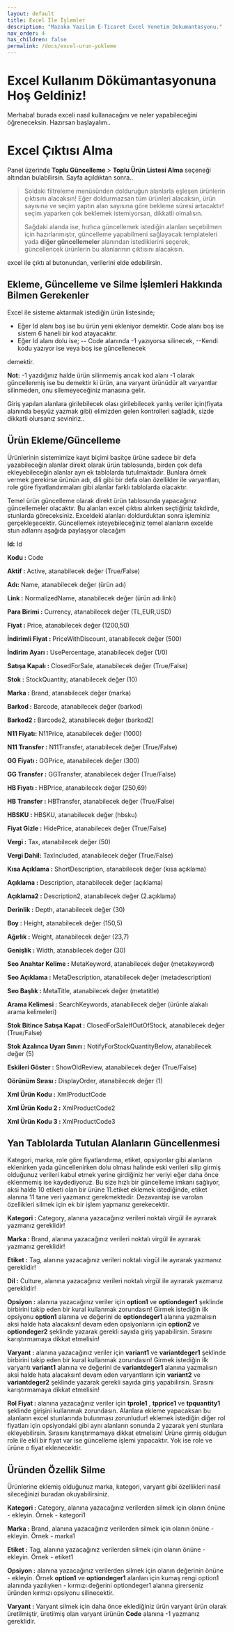 ```yaml
---
layout: default
title: Excel İle İşlemler
description: "Mazaka Yazilim E-Ticaret Excel Yonetim Dokumantasyonu."
nav_order: 4
has_children: false
permalink: /docs/excel-urun-yukleme
---
```


# Excel Kullanım Dökümantasyonuna Hoş Geldiniz!

Merhaba! burada exceli nasıl kullanacağını ve neler yapabileceğini öğreneceksin. Hazırsan başlayalım..

# Excel Çıktısı Alma

Panel üzerinde  **Toplu Güncelleme** > **Toplu Ürün Listesi Alma** seçeneği altından bulabilirsin. Sayfa açıldıktan sonra..
>Soldaki filtreleme menüsünden dolduruğun alanlarla eşleşen ürünlerin çıktısını alacaksın! Eğer doldurmazsan tüm ürünleri alacaksın, ürün sayısına ve seçim yaptın alan sayısına göre bekleme süresi artacaktır! seçim yaparken çok beklemek istemiyorsan, dikkatli olmalısın. 
>
>Sağdaki alanda ise, hızlıca güncellemek istediğin alanları seçebilmen için hazırlanmıştır, güncelleme yapabilmeni sağlayacak templateleri yada **diğer güncellemeler** alanından istediklerini seçerek, güncellencek ürünlerin bu alanlarının çıktısını alacaksın.

excel ile çıktı al butonundan, verilerini elde edebilirsin.

## Ekleme, Güncelleme ve Silme İşlemleri Hakkında Bilmen Gerekenler
Excel ile sisteme aktarmak istediğin ürün listesinde;
- Eğer Id alanı boş ise bu ürün yeni ekleniyor demektir. Code alanı boş ise sistem 6 haneli bir kod atayacaktır.
- Eğer Id alanı dolu ise;
-- Code alanında -1 yazıyorsa silinecek,
--Kendi kodu yazıyor ise veya boş ise güncellenecek

demektir.  

**Not:** -1 yazdığınız halde ürün silinmemiş ancak kod alanı -1 olarak güncellenmiş ise bu demektir ki ürün, ana varyant ürünüdür alt varyantlar silinmeden, onu silemeyeceğiniz manasına gelir.

Giriş yapılan alanlara girilebilecek olası girilebilecek yanlış veriler için(fiyata alanında beşyüz yazmak gibi) elimizden gelen kontrolleri sağladık, sizde dikkatli olursanız seviniriz..

## Ürün Ekleme/Güncelleme

Ürünlerinin sistemimize kayıt biçimi basitçe ürüne sadece bir defa yazabileceğin alanlar direkt olarak ürün tablosunda, birden çok defa ekleyebileceğin alanlar ayrı ek tablolarda tutulmaktadır. Bunlara örnek vermek gerekirse ürünün adı, dili gibi bir defa olan özellikler ile varyantları, role göre fiyatlandırmaları gibi alanlar farklı tablolarda olacaktır.


Temel ürün güncelleme olarak direkt ürün tablosunda yapacağınız güncellemeler olacaktır. Bu alanları excel çıktısı alırken seçtiğiniz takdirde, stunlarda göreceksiniz. Exceldeki alanları doldurduktan sonra işleminiz gerçekleşecektir. Güncellemek isteyebileceğiniz temel alanların excelde stun adlarını aşağıda paylaşıyor olacağım

**Id:** Id

**Kodu :** Code 

**Aktif :** Active, atanabilecek değer (True/False) 

**Adı:** Name, atanabilecek değer (ürün adı)

**Link :** NormalizedName, atanabilecek değer (ürün adı linki)

**Para Birimi :** Currency, atanabilecek değer (TL,EUR,USD)

**Fiyat :** Price, atanabilecek değer (1200,50)

**İndirimli Fiyat :** PriceWithDiscount, atanabilecek değer (500)

**İndirim Ayarı :** UsePercentage, atanabilecek değer (1/0)

**Satışa Kapalı :** ClosedForSale, atanabilecek değer (True/False)

**Stok :** StockQuantity, atanabilecek değer (10)

**Marka :** Brand, atanabilecek değer (marka)

**Barkod :** Barcode, atanabilecek değer (barkod)

**Barkod2 :** Barcode2, atanabilecek değer (barkod2)

**N11 Fiyatı:** N11Price, atanabilecek değer (1000)

**N11 Transfer :** N11Transfer, atanabilecek değer (True/False)

**GG Fiyatı :** GGPrice, atanabilecek değer (300)

**GG Transfer :** GGTransfer, atanabilecek değer (True/False)

**HB Fiyatı :** HBPrice, atanabilecek değer (250,69)

**HB Transfer :** HBTransfer, atanabilecek değer (True/False)

**HBSKU :** HBSKU, atanabilecek değer (hbsku)

**Fiyat Gizle :** HidePrice, atanabilecek değer (True/False)

**Vergi :** Tax, atanabilecek değer (50)

**Vergi Dahil:** TaxIncluded, atanabilecek değer (True/False)

**Kısa Açıklama :** ShortDescription, atanabilecek değer (kısa açıklama)

**Açıklama :** Description, atanabilecek değer (açıklama)

**Açıklama2 :** Description2, atanabilecek değer (2.açıklama)

**Derinlik :** Depth, atanabilecek değer (30)

**Boy :** Height, atanabilecek değer (150,5)

**Ağırlık :** Weight, atanabilecek değer (23,7)

**Genişlik :** Width, atanabilecek değer (30)

**Seo Anahtar Kelime :** MetaKeyword, atanabilecek değer (metakeyword)

**Seo Açıklama :** MetaDescription, atanabilecek değer (metadescription)

**Seo Başlık :** MetaTitle, atanabilecek değer (metatitle)

**Arama Kelimesi :** SearchKeywords, atanabilecek değer (ürünle alakalı arama kelimeleri)

**Stok Bitince Satışa Kapat :** ClosedForSaleIfOutOfStock, atanabilecek değer (True/False)

**Stok Azalınca Uyarı Sınırı :** NotifyForStockQuantityBelow, atanabilecek değer (5)

**Eskileri Göster :** ShowOldReview, atanabilecek değer (True/False)

**Görünüm Sırası :** DisplayOrder, atanabilecek değer (1)

**Xml Ürün Kodu :** XmlProductCode

**Xml Ürün Kodu 2 :** XmlProductCode2

**Xml Ürün Kodu 3 :** XmlProductCode3




## Yan Tablolarda Tutulan Alanların Güncellenmesi

Kategori, marka, role göre fiyatlandırma, etiket, opsiyonlar gibi alanların eklenirken yada güncellenirken dolu olması halinde eski verileri silip girmiş olduğunuz verileri kabul etmek yerine girdiğiniz her veriyi eğer daha önce eklenmemiş ise kaydediyoruz.
Bu size hızlı bir güncelleme imkanı sağlıyor, aksi halde 10 etiketi olan bir ürüne 11.etiket eklemek istediğinde, etiket alanına 11 tane veri yazmanız gerekmektedir. Dezavantajı ise varolan özellikleri silmek için ek bir işlem yapmanız gerekecektir.

**Kategori :** Category, alanına yazacağınız verileri noktalı virgül ile ayırarak yazmanız gereklidir!

 **Marka :** Brand, alanına yazacağınız verileri noktalı virgül ile ayırarak yazmanız gereklidir!
 
**Etiket :** Tag, alanına yazacağınız verileri noktalı virgül ile ayırarak yazmanız gereklidir!

**Dil :** Culture, alanına yazacağınız verileri noktalı virgül ile ayırarak yazmanız gereklidir!

**Opsiyon :** alanına yazacağınız veriler için **option1** ve **optiondeger1** şeklinde birbirini takip eden bir kural kullanmak zorundasın! Girmek istediğin ilk opsiyonu **option1** alanına ve değerini de **optiondeger1** alanına yazmalısın aksi halde hata alacaksın! devam eden opsiyonların için **option2** ve **optiondeger2** şeklinde yazarak gerekli sayıda giriş yapabilirsin. Sırasını karıştırmamaya dikkat etmelisin!

**Varyant :** alanına yazacağınız veriler için **variant1** ve **variantdeger1** şeklinde birbirini takip eden bir kural kullanmak zorundasın! Girmek istediğin ilk varyantı **variant1** alanına ve değerini de **variantdeger1** alanına yazmalısın aksi halde hata alacaksın! devam eden varyantların için **variant2** ve **variantdeger2** şeklinde yazarak gerekli sayıda giriş yapabilirsin. Sırasını karıştırmamaya dikkat etmelisin!

**Rol Fiyat :** alanına yazacağınız veriler için **tprole1** , **tpprice1** ve **tpquantity1** şeklinde girişini kullanmak zorundasın. Alanlara ekleme yapacaksan bu alanların excel stunlarında bulunması zorunludur! eklemek istediğin diğer rol fiyatları için opsiyondaki gibi aynı alanların sonunda 2 yazarak yeni stunlara ekleyebilirsin. Sırasını karıştırmamaya dikkat etmelisin! Ürüne girmiş olduğun role ile ekli bir fiyat var ise güncelleme işlemi yapacaktır. Yok ise role ve ürüne o fiyat eklenecektir.
 
 
 
## Üründen Özellik Silme

Ürünlerine eklemiş olduğunuz marka, kategori, varyant gibi özellikleri nasıl sileceğinizi buradan okuyabilirsiniz.


**Kategori :** Category, alanına yazacağınız verilerden silmek için olanın önüne - ekleyin. Örnek     - kategori1

**Marka :** Brand, alanına yazacağınız verilerden silmek için olanın önüne - ekleyin. Örnek     - marka1
 
**Etiket :** Tag, alanına yazacağınız verilerden silmek için olanın önüne - ekleyin. Örnek     - etiket1

**Opsiyon :** alanına yazacağınız verilerden silmek için olanın değerinin önüne - ekleyin. Örnek **option1** ve **optiondeger1** alanları için kumaş rengi option1 alanında yazılıyken - kırmızı değerini optiondeger1 alanına girerseniz üründen kırmızı opsiyonu silinecektir.

**Varyant :** Varyant silmek için daha önce eklediğiniz ürün varyant ürün olarak üretilmiştir, üretilmiş olan varyant ürünün **Code** alanına -1 yazmanız gereklidir.
